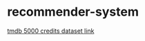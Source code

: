 # recommender-system
[tmdb 5000 credits dataset link](https://www.kaggle.com/datasets/tmdb/tmdb-movie-metadata?select=tmdb_5000_credits.csv)
